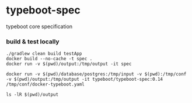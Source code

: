 # typeboot-spec
typeboot core specification

### build & test locally
```
./gradlew clean build testApp
docker build --no-cache -t spec .
docker run -v $(pwd)/output:/tmp/output -it spec

docker run -v $(pwd)/database/postgres:/tmp/input -v $(pwd):/tmp/conf -v $(pwd)/output:/tmp/output -it typeboot/typeboot-spec:0.14 /tmp/conf/docker-typeboot.yaml

ls -lR $(pwd)/output
```
